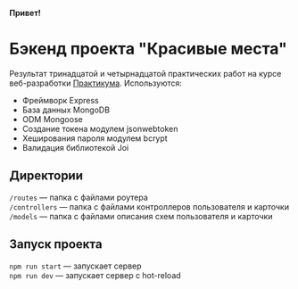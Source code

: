 **Привет!**


# Бэкенд проекта "Красивые места"

Результат тринадцатой и четырнадцатой практических работ на курсе веб-разработки [Практикума](https://praktikum.yandex.ru/web/). Используются:

* Фреймворк Express
* База данных MongoDB
* ODM Mongoose
* Создание токена модулем jsonwebtoken
* Хеширования пароля модулем bcrypt
* Валидация библиотекой Joi

## Директории

`/routes` — папка с файлами роутера  
`/controllers` — папка с файлами контроллеров пользователя и карточки   
`/models` — папка с файлами описания схем пользователя и карточки

## Запуск проекта

`npm run start` — запускает сервер   
`npm run dev` — запускает сервер с hot-reload
